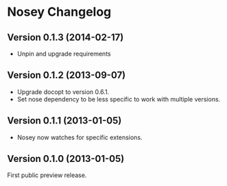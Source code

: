 Nosey Changelog
===============

Version 0.1.3 (2014-02-17)
--------------------------

- Unpin and upgrade requirements


Version 0.1.2 (2013-09-07)
--------------------------

- Upgrade docopt to version 0.6.1.
- Set nose dependency to be less specific to work with multiple versions.


Version 0.1.1 (2013-01-05)
--------------------------

- Nosey now watches for specific extensions.


Version 0.1.0 (2013-01-05)
--------------------------

First public preview release.
